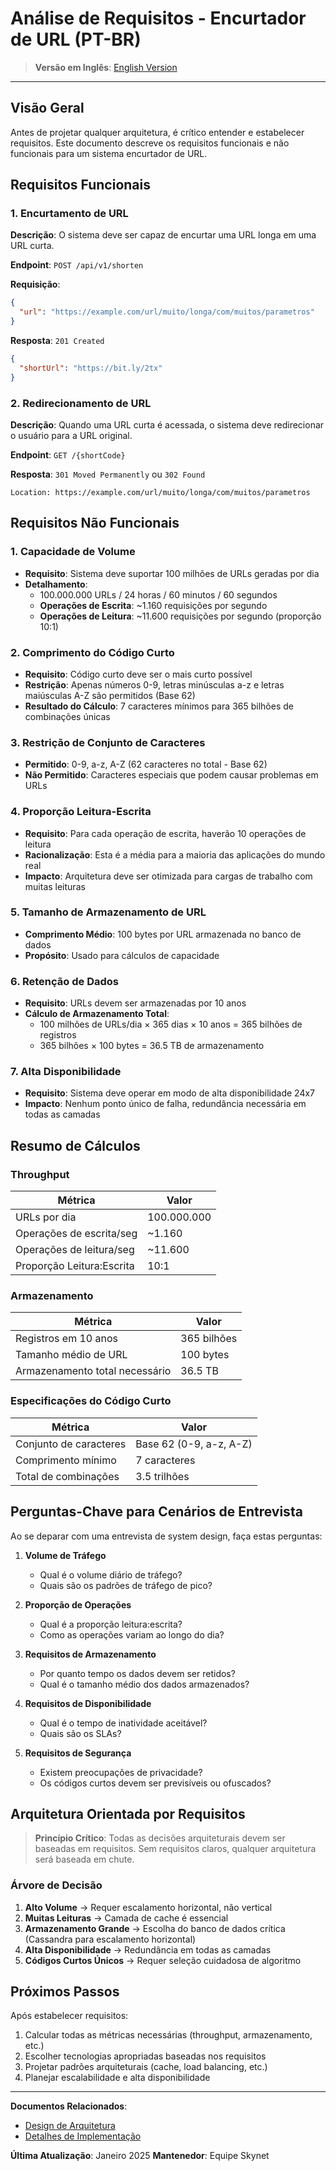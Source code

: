 # Análise de Requisitos - Encurtador de URL (PT-BR)

> **Versão em Inglês**: [English Version](../requirements-analysis.md)

---

## Visão Geral

Antes de projetar qualquer arquitetura, é crítico entender e estabelecer requisitos. Este documento descreve os requisitos funcionais e não funcionais para um sistema encurtador de URL.

## Requisitos Funcionais

### 1. Encurtamento de URL
**Descrição**: O sistema deve ser capaz de encurtar uma URL longa em uma URL curta.

**Endpoint**: `POST /api/v1/shorten`

**Requisição**:
```json
{
  "url": "https://example.com/url/muito/longa/com/muitos/parametros"
}
```

**Resposta**: `201 Created`
```json
{
  "shortUrl": "https://bit.ly/2tx"
}
```

### 2. Redirecionamento de URL
**Descrição**: Quando uma URL curta é acessada, o sistema deve redirecionar o usuário para a URL original.

**Endpoint**: `GET /{shortCode}`

**Resposta**: `301 Moved Permanently` ou `302 Found`
```
Location: https://example.com/url/muito/longa/com/muitos/parametros
```

## Requisitos Não Funcionais

### 1. Capacidade de Volume
- **Requisito**: Sistema deve suportar 100 milhões de URLs geradas por dia
- **Detalhamento**:
  - 100.000.000 URLs / 24 horas / 60 minutos / 60 segundos
  - **Operações de Escrita**: ~1.160 requisições por segundo
  - **Operações de Leitura**: ~11.600 requisições por segundo (proporção 10:1)

### 2. Comprimento do Código Curto
- **Requisito**: Código curto deve ser o mais curto possível
- **Restrição**: Apenas números 0-9, letras minúsculas a-z e letras maiúsculas A-Z são permitidos (Base 62)
- **Resultado do Cálculo**: 7 caracteres mínimos para 365 bilhões de combinações únicas

### 3. Restrição de Conjunto de Caracteres
- **Permitido**: 0-9, a-z, A-Z (62 caracteres no total - Base 62)
- **Não Permitido**: Caracteres especiais que podem causar problemas em URLs

### 4. Proporção Leitura-Escrita
- **Requisito**: Para cada operação de escrita, haverão 10 operações de leitura
- **Racionalização**: Esta é a média para a maioria das aplicações do mundo real
- **Impacto**: Arquitetura deve ser otimizada para cargas de trabalho com muitas leituras

### 5. Tamanho de Armazenamento de URL
- **Comprimento Médio**: 100 bytes por URL armazenada no banco de dados
- **Propósito**: Usado para cálculos de capacidade

### 6. Retenção de Dados
- **Requisito**: URLs devem ser armazenadas por 10 anos
- **Cálculo de Armazenamento Total**:
  - 100 milhões de URLs/dia × 365 dias × 10 anos = 365 bilhões de registros
  - 365 bilhões × 100 bytes = 36.5 TB de armazenamento

### 7. Alta Disponibilidade
- **Requisito**: Sistema deve operar em modo de alta disponibilidade 24x7
- **Impacto**: Nenhum ponto único de falha, redundância necessária em todas as camadas

## Resumo de Cálculos

### Throughput
| Métrica | Valor |
|---------|-------|
| URLs por dia | 100.000.000 |
| Operações de escrita/seg | ~1.160 |
| Operações de leitura/seg | ~11.600 |
| Proporção Leitura:Escrita | 10:1 |

### Armazenamento
| Métrica | Valor |
|---------|-------|
| Registros em 10 anos | 365 bilhões |
| Tamanho médio de URL | 100 bytes |
| Armazenamento total necessário | 36.5 TB |

### Especificações do Código Curto
| Métrica | Valor |
|---------|-------|
| Conjunto de caracteres | Base 62 (0-9, a-z, A-Z) |
| Comprimento mínimo | 7 caracteres |
| Total de combinações | 3.5 trilhões |

## Perguntas-Chave para Cenários de Entrevista

Ao se deparar com uma entrevista de system design, faça estas perguntas:

1. **Volume de Tráfego**
   - Qual é o volume diário de tráfego?
   - Quais são os padrões de tráfego de pico?

2. **Proporção de Operações**
   - Qual é a proporção leitura:escrita?
   - Como as operações variam ao longo do dia?

3. **Requisitos de Armazenamento**
   - Por quanto tempo os dados devem ser retidos?
   - Qual é o tamanho médio dos dados armazenados?

4. **Requisitos de Disponibilidade**
   - Qual é o tempo de inatividade aceitável?
   - Quais são os SLAs?

5. **Requisitos de Segurança**
   - Existem preocupações de privacidade?
   - Os códigos curtos devem ser previsíveis ou ofuscados?

## Arquitetura Orientada por Requisitos

> **Princípio Crítico**: Todas as decisões arquiteturais devem ser baseadas em requisitos. Sem requisitos claros, qualquer arquitetura será baseada em chute.

### Árvore de Decisão

1. **Alto Volume** → Requer escalamento horizontal, não vertical
2. **Muitas Leituras** → Camada de cache é essencial
3. **Armazenamento Grande** → Escolha do banco de dados crítica (Cassandra para escalamento horizontal)
4. **Alta Disponibilidade** → Redundância em todas as camadas
5. **Códigos Curtos Únicos** → Requer seleção cuidadosa de algoritmo

## Próximos Passos

Após estabelecer requisitos:
1. Calcular todas as métricas necessárias (throughput, armazenamento, etc.)
2. Escolher tecnologias apropriadas baseadas nos requisitos
3. Projetar padrões arquiteturais (cache, load balancing, etc.)
4. Planejar escalabilidade e alta disponibilidade

---

**Documentos Relacionados**:
- [Design de Arquitetura](architecture-design.pt-br.md)
- [Detalhes de Implementação](implementation-details.pt-br.md)

**Última Atualização**: Janeiro 2025
**Mantenedor**: Equipe Skynet
